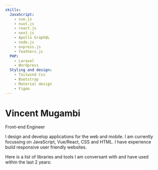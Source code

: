 ```yaml
---
skills:
  JavaScript:
    - vue.js
    - nuxt.js
    - react.js
    - next.js
    - Apollo GraphQL
    - node.js
    - express.js
    - feathers.js
  PHP:
    - Laravel
    - Wordpress
  Styling and design:
    - Tailwind Css
    - Bootstrap
    - Material design
    - Figma
---
```


# Vincent Mugambi

<p class="subtitle">Front-end Engineer</p>

I design and develop applications for the web and mobile. I am currently focussing on JavaScript, Vue/React, CSS and HTML. I have experience build responsive user friendly websites.

Here is a list of libraries and tools I am conversant with and have used within the last 2 years:
